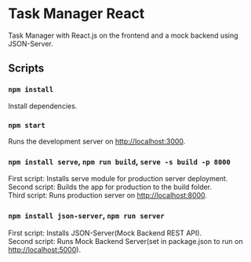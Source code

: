 # Task Manager React
Task Manager with React.js on the frontend and a mock backend using JSON-Server.

## Scripts

### `npm install`
Install dependencies.

### `npm start`
Runs the development server on [http://localhost:3000](http://localhost:3000).

### `npm install serve`, `npm run build`, `serve -s build -p 8000`
First script: Installs serve module for production server deployment.\
Second script: Builds the app for production to the build folder.\
Third script: Runs production server on [http://localhost:8000](http://localhost:8000).

### `npm install json-server`, `npm run server`
First script: Installs JSON-Server(Mock Backend REST API).\
Second script: Runs Mock Backend Server(set in package.json to run on [http://localhost:5000](http://localhost:5000)).
